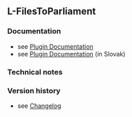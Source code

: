 L-FilesToParliament
----------

### Documentation

* see [Plugin Documentation](./doc/About.md)
* see [Plugin Documentation](./doc/About_sk.md) (in Slovak)

### Technical notes

### Version history

* see [Changelog](./CHANGELOG.md)